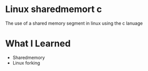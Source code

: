 # Linux sharedmemort c
The use of a shared memory segment in linux using the c lanuage


# What I Learned

* Sharedmemory
* Linux forking
